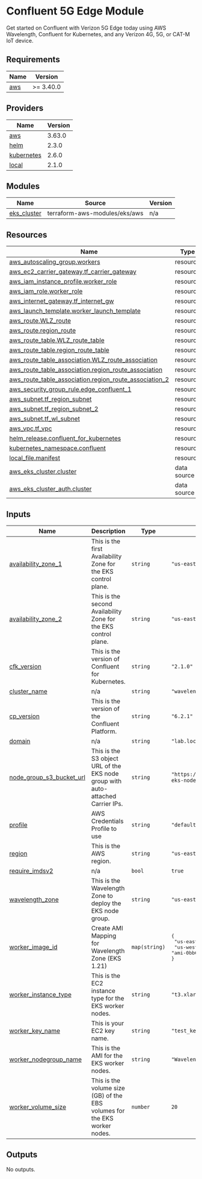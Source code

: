 # Confluent 5G Edge Module
Get started on Confluent with Verizon 5G Edge today using AWS Wavelength, Confluent for Kubernetes, and any Verizon 4G, 5G, or CAT-M IoT device.

<!-- BEGIN_TF_DOCS -->
## Requirements

| Name | Version |
|------|---------|
| <a name="requirement_aws"></a> [aws](#requirement\_aws) | >= 3.40.0 |

## Providers

| Name | Version |
|------|---------|
| <a name="provider_aws"></a> [aws](#provider\_aws) | 3.63.0 |
| <a name="provider_helm"></a> [helm](#provider\_helm) | 2.3.0 |
| <a name="provider_kubernetes"></a> [kubernetes](#provider\_kubernetes) | 2.6.0 |
| <a name="provider_local"></a> [local](#provider\_local) | 2.1.0 |

## Modules

| Name | Source | Version |
|------|--------|---------|
| <a name="module_eks_cluster"></a> [eks\_cluster](#module\_eks\_cluster) | terraform-aws-modules/eks/aws | n/a |

## Resources

| Name | Type |
|------|------|
| [aws_autoscaling_group.workers](https://registry.terraform.io/providers/hashicorp/aws/latest/docs/resources/autoscaling_group) | resource |
| [aws_ec2_carrier_gateway.tf_carrier_gateway](https://registry.terraform.io/providers/hashicorp/aws/latest/docs/resources/ec2_carrier_gateway) | resource |
| [aws_iam_instance_profile.worker_role](https://registry.terraform.io/providers/hashicorp/aws/latest/docs/resources/iam_instance_profile) | resource |
| [aws_iam_role.worker_role](https://registry.terraform.io/providers/hashicorp/aws/latest/docs/resources/iam_role) | resource |
| [aws_internet_gateway.tf_internet_gw](https://registry.terraform.io/providers/hashicorp/aws/latest/docs/resources/internet_gateway) | resource |
| [aws_launch_template.worker_launch_template](https://registry.terraform.io/providers/hashicorp/aws/latest/docs/resources/launch_template) | resource |
| [aws_route.WLZ_route](https://registry.terraform.io/providers/hashicorp/aws/latest/docs/resources/route) | resource |
| [aws_route.region_route](https://registry.terraform.io/providers/hashicorp/aws/latest/docs/resources/route) | resource |
| [aws_route_table.WLZ_route_table](https://registry.terraform.io/providers/hashicorp/aws/latest/docs/resources/route_table) | resource |
| [aws_route_table.region_route_table](https://registry.terraform.io/providers/hashicorp/aws/latest/docs/resources/route_table) | resource |
| [aws_route_table_association.WLZ_route_association](https://registry.terraform.io/providers/hashicorp/aws/latest/docs/resources/route_table_association) | resource |
| [aws_route_table_association.region_route_association](https://registry.terraform.io/providers/hashicorp/aws/latest/docs/resources/route_table_association) | resource |
| [aws_route_table_association.region_route_association_2](https://registry.terraform.io/providers/hashicorp/aws/latest/docs/resources/route_table_association) | resource |
| [aws_security_group_rule.edge_confluent_1](https://registry.terraform.io/providers/hashicorp/aws/latest/docs/resources/security_group_rule) | resource |
| [aws_subnet.tf_region_subnet](https://registry.terraform.io/providers/hashicorp/aws/latest/docs/resources/subnet) | resource |
| [aws_subnet.tf_region_subnet_2](https://registry.terraform.io/providers/hashicorp/aws/latest/docs/resources/subnet) | resource |
| [aws_subnet.tf_wl_subnet](https://registry.terraform.io/providers/hashicorp/aws/latest/docs/resources/subnet) | resource |
| [aws_vpc.tf_vpc](https://registry.terraform.io/providers/hashicorp/aws/latest/docs/resources/vpc) | resource |
| [helm_release.confluent_for_kubernetes](https://registry.terraform.io/providers/hashicorp/helm/latest/docs/resources/release) | resource |
| [kubernetes_namespace.confluent](https://registry.terraform.io/providers/hashicorp/kubernetes/latest/docs/resources/namespace) | resource |
| [local_file.manifest](https://registry.terraform.io/providers/hashicorp/local/latest/docs/resources/file) | resource |
| [aws_eks_cluster.cluster](https://registry.terraform.io/providers/hashicorp/aws/latest/docs/data-sources/eks_cluster) | data source |
| [aws_eks_cluster_auth.cluster](https://registry.terraform.io/providers/hashicorp/aws/latest/docs/data-sources/eks_cluster_auth) | data source |

## Inputs

| Name | Description | Type | Default | Required |
|------|-------------|------|---------|:--------:|
| <a name="input_availability_zone_1"></a> [availability\_zone\_1](#input\_availability\_zone\_1) | This is the first Availability Zone for the EKS control plane. | `string` | `"us-east-1a"` | no |
| <a name="input_availability_zone_2"></a> [availability\_zone\_2](#input\_availability\_zone\_2) | This is the second Availability Zone for the EKS control plane. | `string` | `"us-east-1b"` | no |
| <a name="input_cfk_version"></a> [cfk\_version](#input\_cfk\_version) | This is the version of Confluent for Kubernetes. | `string` | `"2.1.0"` | no |
| <a name="input_cluster_name"></a> [cluster\_name](#input\_cluster\_name) | n/a | `string` | `"wavelength"` | no |
| <a name="input_cp_version"></a> [cp\_version](#input\_cp\_version) | This is the version of the Confluent Platform. | `string` | `"6.2.1"` | no |
| <a name="input_domain"></a> [domain](#input\_domain) | n/a | `string` | `"lab.local"` | no |
| <a name="input_node_group_s3_bucket_url"></a> [node\_group\_s3\_bucket\_url](#input\_node\_group\_s3\_bucket\_url) | This is the S3 object URL of the EKS node group with auto-attached Carrier IPs. | `string` | `"https://wavelengthtutorials.s3.amazonaws.com/wlz-eks-node-group.yaml"` | no |
| <a name="input_profile"></a> [profile](#input\_profile) | AWS Credentials Profile to use | `string` | `"default"` | no |
| <a name="input_region"></a> [region](#input\_region) | This is the AWS region. | `string` | `"us-east-1"` | no |
| <a name="input_require_imdsv2"></a> [require\_imdsv2](#input\_require\_imdsv2) | n/a | `bool` | `true` | no |
| <a name="input_wavelength_zone"></a> [wavelength\_zone](#input\_wavelength\_zone) | This is the Wavelength Zone to deploy the EKS node group. | `string` | `"us-east-1-wl1-nyc-wlz-1"` | no |
| <a name="input_worker_image_id"></a> [worker\_image\_id](#input\_worker\_image\_id) | Create AMI Mapping for Wavelength Zone (EKS 1.21) | `map(string)` | <pre>{<br>  "us-east-1": "ami-0193ebf9573ebc9f7",<br>  "us-west-2": "ami-0bb07d9c8d6ca41e8"<br>}</pre> | no |
| <a name="input_worker_instance_type"></a> [worker\_instance\_type](#input\_worker\_instance\_type) | This is the EC2 instance type for the EKS worker nodes. | `string` | `"t3.xlarge"` | no |
| <a name="input_worker_key_name"></a> [worker\_key\_name](#input\_worker\_key\_name) | This is your EC2 key name. | `string` | `"test_key"` | no |
| <a name="input_worker_nodegroup_name"></a> [worker\_nodegroup\_name](#input\_worker\_nodegroup\_name) | This is the AMI for the EKS worker nodes. | `string` | `"Wavelength-Node-Group"` | no |
| <a name="input_worker_volume_size"></a> [worker\_volume\_size](#input\_worker\_volume\_size) | This is the volume size (GB) of the EBS volumes for the EKS worker nodes. | `number` | `20` | no |

## Outputs

No outputs.
<!-- END_TF_DOCS -->